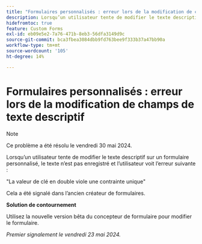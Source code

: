 ```yaml
---
title: "Formulaires personnalisés : erreur lors de la modification de champs de texte descriptif"
description: Lorsqu’un utilisateur tente de modifier le texte descriptif sur un formulaire personnalisé, le texte n’est pas enregistré et l’utilisateur affiche une erreur. Une solution de contournement est disponible.
hidefromtoc: true
feature: Custom Forms
exl-id: eb09e5e2-7a76-471b-8eb3-56dfa3149d9c
source-git-commit: bca3fbea3084dbb9fd763bee9f333b37a47bb90a
workflow-type: tm+mt
source-wordcount: '105'
ht-degree: 14%

---
```


# Formulaires personnalisés : erreur lors de la modification de champs de texte descriptif

>[!NOTE]
>
>Ce problème a été résolu le vendredi 30 mai 2024.

Lorsqu’un utilisateur tente de modifier le texte descriptif sur un formulaire personnalisé, le texte n’est pas enregistré et l’utilisateur voit l’erreur suivante :

&quot;La valeur de clé en double viole une contrainte unique&quot;

Cela a été signalé dans l’ancien créateur de formulaires.

**Solution de contournement**

Utilisez la nouvelle version bêta du concepteur de formulaire pour modifier le formulaire.

_Premier signalement le vendredi 23 mai 2024._
